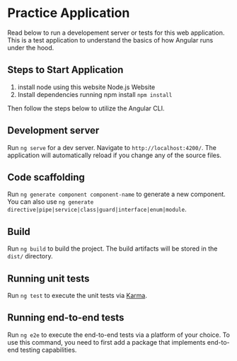 # Practice Application

Read below to run a developement server or tests for this web application. This is a test application to understand the basics of how Angular runs under the hood.

## Steps to Start Application
1. install node using this website <a link="https://nodejs.dev/en/download/" target="_blank">Node.js Website</a>
2. Install dependencies running npm install ``` npm install ```

Then follow the steps below to utilize the Angular CLI.
## Development server

Run `ng serve` for a dev server. Navigate to `http://localhost:4200/`. The application will automatically reload if you change any of the source files.

## Code scaffolding

Run `ng generate component component-name` to generate a new component. You can also use `ng generate directive|pipe|service|class|guard|interface|enum|module`.

## Build

Run `ng build` to build the project. The build artifacts will be stored in the `dist/` directory.

## Running unit tests

Run `ng test` to execute the unit tests via [Karma](https://karma-runner.github.io).

## Running end-to-end tests

Run `ng e2e` to execute the end-to-end tests via a platform of your choice. To use this command, you need to first add a package that implements end-to-end testing capabilities.
